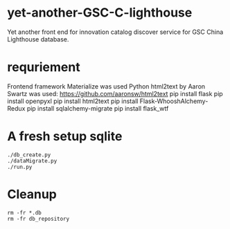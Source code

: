 # yet-another-GSC-C-lighthouse
Yet another front end for innovation catalog discover service for GSC China Lighthouse database.

# requriement
Frontend framework Materialize was used
Python html2text by Aaron Swartz was used: https://github.com/aaronsw/html2text
pip install flask
pip install openpyxl
pip install html2text
pip install Flask-WhooshAlchemy-Redux
pip install sqlalchemy-migrate
pip install flask_wtf
# A fresh setup sqlite
```
./db_create.py
./dataMigrate.py
./run.py
```
# Cleanup
```
rm -fr *.db
rm -fr db_repository
```
